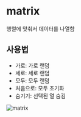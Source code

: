 # matrix

행렬에 맞춰서 데이터를 나열함

## 사용법

- 가로: 가로 랜덤
- 세로: 세로 랜덤
- 모두: 모두 랜덤
- 처음으로: 모두 초기화
- 숨기기: 선택된 열 숨김

![matrix](https://user-images.githubusercontent.com/107596899/174722923-294440a8-4cc4-4d9d-8c71-d14a8820d0c5.gif)